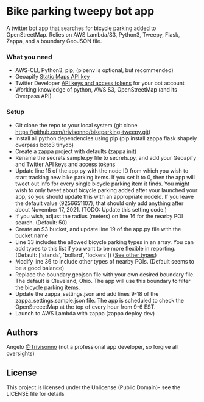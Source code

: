 # Bike parking tweepy bot app

A twitter bot app that searches for bicycle parking added to OpenStreetMap. Relies on AWS Lambda/S3, Python3, Tweepy, Flask, Zappa, and a boundary GeoJSON file.

### What you need
* AWS-CLI, Python3, pip, (pipenv is optional, but recommended)
* Geoapify [Static Maps API key](https://www.geoapify.com/static-maps-api)
* Twitter Developer [API keys and access tokens](https://developer.twitter.com/en/docs/twitter-api/getting-started/getting-access-to-the-twitter-api) for your bot account
* Working knowledge of python, AWS S3, OpenStreetMap (and its Overpass API)

### Setup
* Git clone the repo to your local system (git clone https://github.com/trivisonno/bikeparking-tweepy.git)
* Install all python dependencies using pip (pip install zappa flask shapely overpass boto3 tinydb)
* Create a zappa project with defaults (zappa init)
* Rename the secrets.sample.py file to secrets.py, and add your Geoapify and Twitter API keys and access tokens
* Update line 15 of the app.py with the node ID from which you wish to start tracking new bike parking items. If you set it to 0, then the app will tweet out info for every single bicycle parking item it finds. You might wish to only tweet about bicycle parking added after your launched your app, so you should update this with an appropriate nodeId. If you leave the default value (9256651107), that should only add anything after about November 17, 2021. (TODO: Update this setting code.)
* If you wish, adjust the radius (meters) on line 16 for the nearby POI search. (Default: 50)
* Create an S3 bucket, and update line 19 of the app.py file with the bucket name
* Line 33 includes the allowed bicycle parking types in an array. You can add types to this list if you want to be more flexible in reporting. (Default: ['stands', 'bollard', 'lockers']) ([See other types](https://wiki.openstreetmap.org/wiki/Key:bicycle_parking))
* Modify line 36 to include other types of nearby POIs. (Default seems to be a good balance)
* Replace the boundary.geojson file with your own desired boundary file. The default is Cleveland, Ohio. The app will use this boundary to filter the bicycle parking items.
* Update the zappa_settings.json and add lines 9-18 of the zappa_settings.sample.json file. The app is scheduled to check the OpenStreeetMap at the top of every hour from 9-6 EST.
* Launch to AWS Lambda with zappa (zappa deploy dev)

## Authors

Angelo [@Trivisonno](https://twitter.com/Trivisonno) (not a professional app developer, so forgive all oversights)

## License

This project is licensed under the Unlicense (Public Domain)- see the LICENSE file for details
